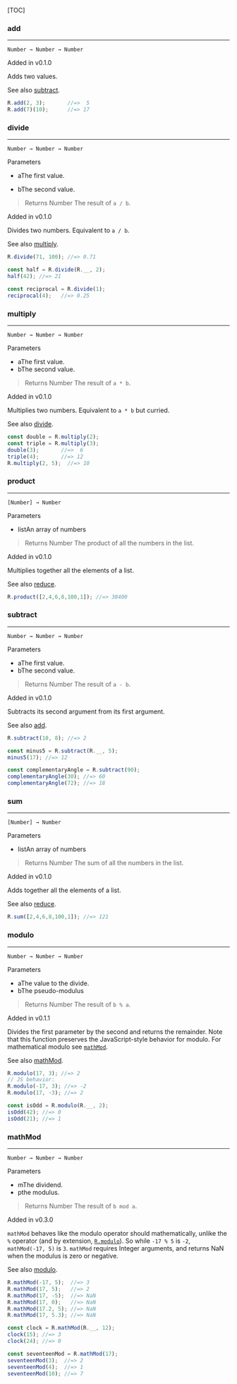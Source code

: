 [TOC]

### add

-----------------------------------------------------------------------------------------------------

`Number → Number → Number`

Added in v0.1.0

Adds two values.

See also [subtract](#subtract).

```js
R.add(2, 3);       //=>  5
R.add(7)(10);      //=> 17
```

### divide

--------------------------------------------------------------------------------------------------------------

`Number → Number → Number`

Parameters

*   aThe first value.

*   bThe second value.

> Returns Number The result of `a / b`.

Added in v0.1.0

Divides two numbers. Equivalent to `a / b`.

See also [multiply](#multiply).

```js
R.divide(71, 100); //=> 0.71

const half = R.divide(R.__, 2);
half(42); //=> 21

const reciprocal = R.divide(1);
reciprocal(4);   //=> 0.25
```

### multiply

--------------------------------------------------------------------------------------------------------------------

`Number → Number → Number`

Parameters

*   aThe first value.
*   bThe second value.

> Returns Number The result of `a * b`.

Added in v0.1.0

Multiplies two numbers. Equivalent to `a * b` but curried.

See also [divide](#divide).

```js
const double = R.multiply(2);
const triple = R.multiply(3);
double(3);       //=>  6
triple(4);       //=> 12
R.multiply(2, 5);  //=> 10
```

### product

---

`[Number] → Number`

Parameters

*   listAn array of numbers

> Returns Number The product of all the numbers in the list.

Added in v0.1.0

Multiplies together all the elements of a list.

See also [reduce](#reduce).

```js
R.product([2,4,6,8,100,1]); //=> 38400
```

### subtract

---

`Number → Number → Number`

Parameters

*   aThe first value.
*   bThe second value.

> Returns Number The result of `a - b`.

Added in v0.1.0

Subtracts its second argument from its first argument.

See also [add](#add).

```js
R.subtract(10, 8); //=> 2

const minus5 = R.subtract(R.__, 5);
minus5(17); //=> 12

const complementaryAngle = R.subtract(90);
complementaryAngle(30); //=> 60
complementaryAngle(72); //=> 18
```

### sum

---

`[Number] → Number`

Parameters

*   listAn array of numbers

> Returns Number The sum of all the numbers in the list.

Added in v0.1.0

Adds together all the elements of a list.

See also [reduce](#reduce).

```js
R.sum([2,4,6,8,100,1]); //=> 121
```

### modulo

---

`Number → Number → Number`

Parameters

*   aThe value to the divide.
*   bThe pseudo-modulus

> Returns Number The result of `b % a`.

Added in v0.1.1

Divides the first parameter by the second and returns the remainder. Note that this function preserves the JavaScript-style behavior for modulo. For mathematical modulo see [`mathMod`](#mathMod).

See also [mathMod](#mathMod).

```js
R.modulo(17, 3); //=> 2
// JS behavior:
R.modulo(-17, 3); //=> -2
R.modulo(17, -3); //=> 2

const isOdd = R.modulo(R.__, 2);
isOdd(42); //=> 0
isOdd(21); //=> 1
```

### mathMod

---

`Number → Number → Number`

Parameters

*   mThe dividend.
*   pthe modulus.

> Returns Number The result of `b mod a`.

Added in v0.3.0

`mathMod` behaves like the modulo operator should mathematically, unlike the `%` operator (and by extension, [`R.modulo`](#modulo)). So while `-17 % 5` is `-2`, `mathMod(-17, 5)` is `3`. `mathMod` requires Integer arguments, and returns NaN when the modulus is zero or negative.

See also [modulo](#modulo).

```js
R.mathMod(-17, 5);  //=> 3
R.mathMod(17, 5);   //=> 2
R.mathMod(17, -5);  //=> NaN
R.mathMod(17, 0);   //=> NaN
R.mathMod(17.2, 5); //=> NaN
R.mathMod(17, 5.3); //=> NaN

const clock = R.mathMod(R.__, 12);
clock(15); //=> 3
clock(24); //=> 0

const seventeenMod = R.mathMod(17);
seventeenMod(3);  //=> 2
seventeenMod(4);  //=> 1
seventeenMod(10); //=> 7
```